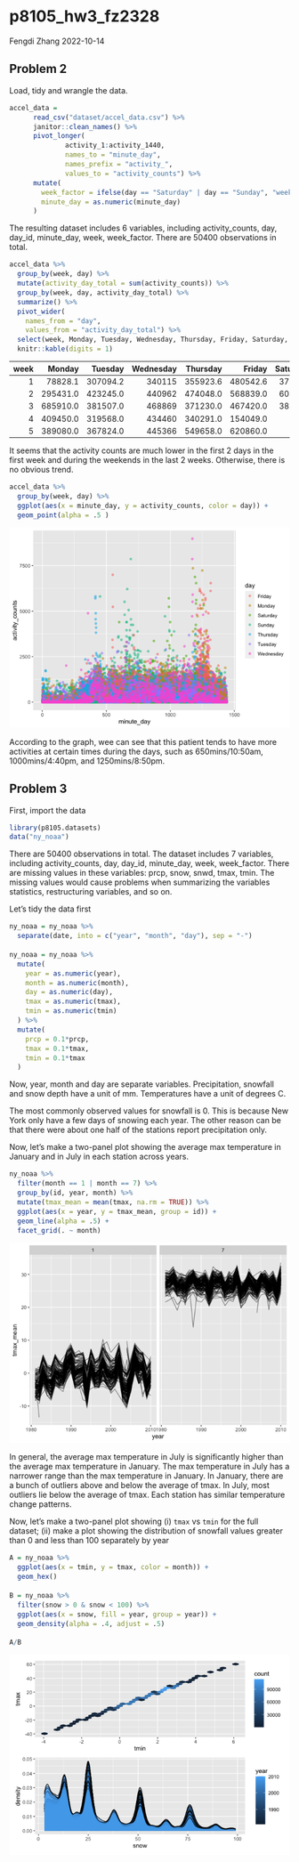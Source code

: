 p8105_hw3_fz2328
================
Fengdi Zhang
2022-10-14

## Problem 2

Load, tidy and wrangle the data.

``` r
accel_data = 
      read_csv("dataset/accel_data.csv") %>% 
      janitor::clean_names() %>%
      pivot_longer(
              activity_1:activity_1440,
              names_to = "minute_day",
              names_prefix = "activity_",
              values_to = "activity_counts") %>% 
      mutate(
        week_factor = ifelse(day == "Saturday" | day == "Sunday", "weekend", "weekday"),
        minute_day = as.numeric(minute_day)
      )
```

The resulting dataset includes 6 variables, including activity_counts,
day, day_id, minute_day, week, week_factor. There are 50400 observations
in total.

``` r
accel_data %>%
  group_by(week, day) %>%
  mutate(activity_day_total = sum(activity_counts)) %>% 
  group_by(week, day, activity_day_total) %>% 
  summarize() %>% 
  pivot_wider(
    names_from = "day",
    values_from = "activity_day_total") %>% 
  select(week, Monday, Tuesday, Wednesday, Thursday, Friday, Saturday, Sunday) %>% 
  knitr::kable(digits = 1)
```

| week |   Monday |  Tuesday | Wednesday | Thursday |   Friday | Saturday | Sunday |
|-----:|---------:|---------:|----------:|---------:|---------:|---------:|-------:|
|    1 |  78828.1 | 307094.2 |    340115 | 355923.6 | 480542.6 |   376254 | 631105 |
|    2 | 295431.0 | 423245.0 |    440962 | 474048.0 | 568839.0 |   607175 | 422018 |
|    3 | 685910.0 | 381507.0 |    468869 | 371230.0 | 467420.0 |   382928 | 467052 |
|    4 | 409450.0 | 319568.0 |    434460 | 340291.0 | 154049.0 |     1440 | 260617 |
|    5 | 389080.0 | 367824.0 |    445366 | 549658.0 | 620860.0 |     1440 | 138421 |

It seems that the activity counts are much lower in the first 2 days in
the first week and during the weekends in the last 2 weeks. Otherwise,
there is no obvious trend.

``` r
accel_data %>% 
  group_by(week, day) %>% 
  ggplot(aes(x = minute_day, y = activity_counts, color = day)) + 
  geom_point(alpha = .5 ) 
```

![](p8105_hw3_fz2328_files/figure-gfm/unnamed-chunk-3-1.png)<!-- -->

According to the graph, wee can see that this patient tends to have more
activities at certain times during the days, such as 650mins/10:50am,
1000mins/4:40pm, and 1250mins/8:50pm.

## Problem 3

First, import the data

``` r
library(p8105.datasets)
data("ny_noaa")
```

There are 50400 observations in total. The dataset includes 7 variables,
including activity_counts, day, day_id, minute_day, week, week_factor.
There are missing values in these variables: prcp, snow, snwd, tmax,
tmin. The missing values would cause problems when summarizing the
variables statistics, restructuring variables, and so on.

Let’s tidy the data first

``` r
ny_noaa = ny_noaa %>% 
  separate(date, into = c("year", "month", "day"), sep = "-")

ny_noaa = ny_noaa %>% 
  mutate(
    year = as.numeric(year),
    month = as.numeric(month),
    day = as.numeric(day),
    tmax = as.numeric(tmax),
    tmin = as.numeric(tmin)
  ) %>% 
  mutate(
    prcp = 0.1*prcp, 
    tmax = 0.1*tmax,
    tmin = 0.1*tmax
  )
```

Now, year, month and day are separate variables. Precipitation, snowfall
and snow depth have a unit of mm. Temperatures have a unit of degrees C.

The most commonly observed values for snowfall is 0. This is because New
York only have a few days of snowing each year. The other reason can be
that there were about one half of the stations report precipitation
only.

Now, let’s make a two-panel plot showing the average max temperature in
January and in July in each station across years.

``` r
ny_noaa %>% 
  filter(month == 1 | month == 7) %>% 
  group_by(id, year, month) %>% 
  mutate(tmax_mean = mean(tmax, na.rm = TRUE)) %>% 
  ggplot(aes(x = year, y = tmax_mean, group = id)) + 
  geom_line(alpha = .5) + 
  facet_grid(. ~ month)
```

![](p8105_hw3_fz2328_files/figure-gfm/unnamed-chunk-6-1.png)<!-- -->

In general, the average max temperature in July is significantly higher
than the average max temperature in January. The max temperature in July
has a narrower range than the max temperature in January. In January,
there are a bunch of outliers above and below the average of tmax. In
July, most outliers lie below the average of tmax. Each station has
similar temperature change patterns.

Now, let’s make a two-panel plot showing (i) `tmax` vs `tmin` for the
full dataset; (ii) make a plot showing the distribution of snowfall
values greater than 0 and less than 100 separately by year

``` r
A = ny_noaa %>% 
  ggplot(aes(x = tmin, y = tmax, color = month)) + 
  geom_hex()
 
B = ny_noaa %>%
  filter(snow > 0 & snow < 100) %>% 
  ggplot(aes(x = snow, fill = year, group = year)) + 
  geom_density(alpha = .4, adjust = .5) 

A/B
```

![](p8105_hw3_fz2328_files/figure-gfm/unnamed-chunk-7-1.png)<!-- -->
